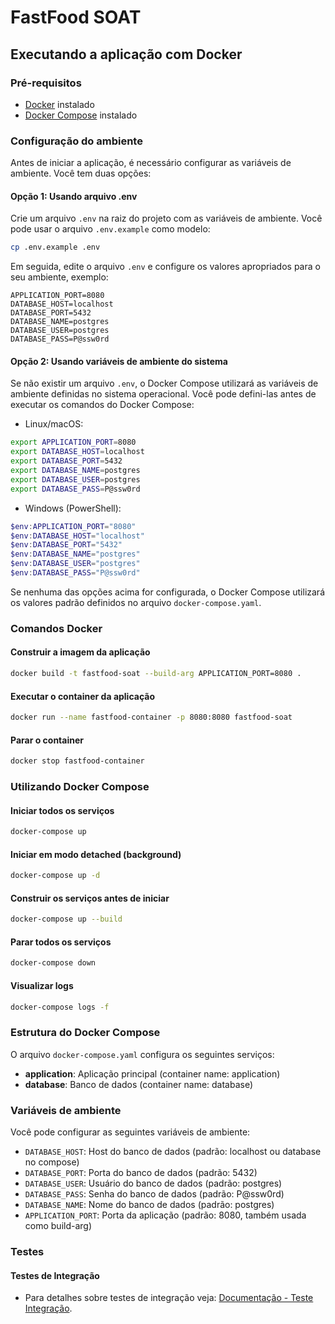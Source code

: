 # FastFood SOAT

## Executando a aplicação com Docker

### Pré-requisitos
- [Docker](https://www.docker.com/get-started) instalado
- [Docker Compose](https://docs.docker.com/compose/install/) instalado

### Configuração do ambiente

Antes de iniciar a aplicação, é necessário configurar as variáveis de ambiente. Você tem duas opções:

#### Opção 1: Usando arquivo .env
Crie um arquivo `.env` na raiz do projeto com as variáveis de ambiente. Você pode usar o arquivo `.env.example` como modelo:

```bash
cp .env.example .env
```

Em seguida, edite o arquivo `.env` e configure os valores apropriados para o seu ambiente, exemplo:

```
APPLICATION_PORT=8080
DATABASE_HOST=localhost
DATABASE_PORT=5432
DATABASE_NAME=postgres
DATABASE_USER=postgres
DATABASE_PASS=P@ssw0rd
```

#### Opção 2: Usando variáveis de ambiente do sistema
Se não existir um arquivo `.env`, o Docker Compose utilizará as variáveis de ambiente definidas no sistema operacional. Você pode defini-las antes de executar os comandos do Docker Compose:

- Linux/macOS:
```bash
export APPLICATION_PORT=8080
export DATABASE_HOST=localhost
export DATABASE_PORT=5432
export DATABASE_NAME=postgres
export DATABASE_USER=postgres
export DATABASE_PASS=P@ssw0rd
```
- Windows (PowerShell):
```PowerShell
$env:APPLICATION_PORT="8080"
$env:DATABASE_HOST="localhost"
$env:DATABASE_PORT="5432"
$env:DATABASE_NAME="postgres"
$env:DATABASE_USER="postgres"
$env:DATABASE_PASS="P@ssw0rd"
```

Se nenhuma das opções acima for configurada, o Docker Compose utilizará os valores padrão definidos no arquivo `docker-compose.yaml`.

### Comandos Docker

#### Construir a imagem da aplicação
```bash
docker build -t fastfood-soat --build-arg APPLICATION_PORT=8080 .
```

#### Executar o container da aplicação
```bash
docker run --name fastfood-container -p 8080:8080 fastfood-soat
```

#### Parar o container
```bash
docker stop fastfood-container
```

### Utilizando Docker Compose

#### Iniciar todos os serviços
```bash
docker-compose up
```

#### Iniciar em modo detached (background)
```bash
docker-compose up -d
```

#### Construir os serviços antes de iniciar
```bash
docker-compose up --build
```

#### Parar todos os serviços
```bash
docker-compose down
```

#### Visualizar logs
```bash
docker-compose logs -f
```

### Estrutura do Docker Compose

O arquivo `docker-compose.yaml` configura os seguintes serviços:
- **application**: Aplicação principal (container name: application)
- **database**: Banco de dados (container name: database)

### Variáveis de ambiente

Você pode configurar as seguintes variáveis de ambiente:
- `DATABASE_HOST`: Host do banco de dados (padrão: localhost ou database no compose)
- `DATABASE_PORT`: Porta do banco de dados (padrão: 5432)
- `DATABASE_USER`: Usuário do banco de dados (padrão: postgres)
- `DATABASE_PASS`: Senha do banco de dados (padrão: P@ssw0rd)
- `DATABASE_NAME`: Nome do banco de dados (padrão: postgres)
- `APPLICATION_PORT`: Porta da aplicação (padrão: 8080, também usada como build-arg)

### Testes

#### Testes de Integração

- Para detalhes sobre testes de integração veja: [Documentação - Teste Integração](./docs/integration-tests.md).